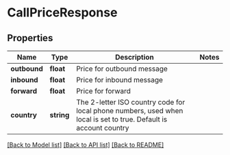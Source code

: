 # CallPriceResponse

## Properties
Name | Type | Description | Notes
------------ | ------------- | ------------- | -------------
**outbound** | **float** | Price for outbound message | 
**inbound** | **float** | Price for inbound message | 
**forward** | **float** | Price for forward | 
**country** | **string** | The 2-letter ISO country code for local phone numbers, used when local is  set to true. Default is account country | 

[[Back to Model list]](../README.md#documentation-for-models) [[Back to API list]](../README.md#documentation-for-api-endpoints) [[Back to README]](../README.md)


